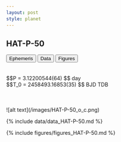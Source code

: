 ```yaml
---
layout: post
style: planet
---
```

<script src="../js/planets.js"></script>

## HAT-P-50

<!-- Tab links -->
<div class="tab">
<button class="tablinks" onclick="openCity(event, 'Ephemeris')">Ephemeris</button>
<button class="tablinks" onclick="openCity(event, 'Data')">Data</button>
<button class="tablinks" onclick="openCity(event, 'Figures')">Figures</button>
</div>

<!-- Tab content -->
<div id="Ephemeris" class="tabcontent" markdown="1">
<br/><br/>
$$P = 3.12200544(64) $$ day <br/>
$$T_0 = 2458493.16853(35) $$ BJD TDB
<br/><br/>
<br/><br/>
![alt text](/images/HAT-P-50_o_c.png)
</div>


<div id="Data" class="tabcontent" markdown="1">

{% include data/data_HAT-P-50.md %}

</div>

<div id="Figures" class="tabcontent" markdown="1">
{% include figures/figures_HAT-P-50.md %}
</div>


<script src="../js/tabs.js"></script>



